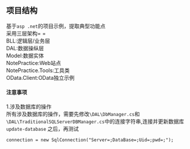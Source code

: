 ## 项目结构
基于`asp .net`的项目示例，提取典型功能点    
采用三层架构= =   
BLL:逻辑层/业务层   
DAL:数据操纵层  
Model:数据实体  
NotePractice:Web站点   
NotePractice.Tools:工具类  
OData.Client:OData独立示例   

#### 注意事项
1.涉及数据库的操作     
所有涉及数据库的操作，需要先修改`\DAL\DbManager.cs`和`\DAL\TraditionalSQLServerDBManager.cs`中的连接字符串,连接并更新数据库 `update-database` 之后，再测试 
```
connection = new SqlConnection("Server=;DataBase=;Uid=;pwd=;");
```